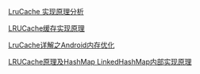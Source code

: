 [LruCache 实现原理分析 ](https://blog.csdn.net/u012943767/article/details/51897259)


[LRUCache缓存实现原理 ](https://blog.csdn.net/u010983881/article/details/79050209)

[LruCache详解之Android内存优化](https://blog.csdn.net/dj0379/article/details/51311337)

[LRUCache原理及HashMap LinkedHashMap内部实现原理](https://blog.csdn.net/hlglinglong/article/details/50072697)